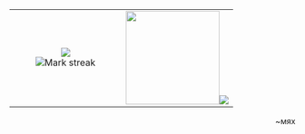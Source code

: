 <table border="0" align="center">
<tr border="0">
<td width="50%" align="center">
  <img  align="center"  src="https://github-readme-stats.vercel.app/api?username=mikemka&theme=cobalt&show_icons=true&count_private=true" />
  <br>
  <img alt="Mark streak" src="https://github-readme-streak-stats.herokuapp.com/?user=mikemka&theme=dark&hide_border=true" />
</td>
<td width="50%" align="center">
<img height=165 src="https://github-readme-stats.vercel.app/api?username=mikemka&bg_color=00000000&text_color=58a6ff&hide_border=true&disable_animations=true&include_all_commits=true"><img src="https://github-readme-stats.vercel.app/api/top-langs/?username=mikemka&layout=compact&bg_color=00000000&text_color=58a6ff&hide_border=true&disable_animations=true" />
</td>
</tr>
</table>
<p align=right>~мях</p>
